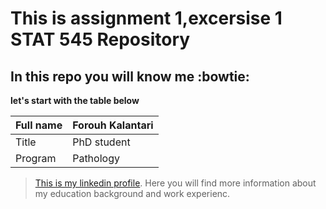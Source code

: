 # This is assignment 1,excersise 1 STAT 545 Repository 

## In this repo you will know me :bowtie:


**let's start with the table below** 

| **Full name**  |  Forouh Kalantari   |
|----------------|---------------------|
|     Title      |   PhD student       |
|   Program      |    Pathology        |



>[This is my linkedin profile](https://www.linkedin.com/in/forouh-kalantari-7b2895a4/). Here you will find more information about my education background and work experienc. 
